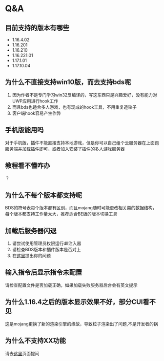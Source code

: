 # Q&A

## 目前支持的版本有哪些
- 1.16.4.02
- 1.16.201
- 1.16.210
- 1.16.221.01
- 1.17.1.01
- 1.17.10.04
## 为什么不直接支持win10版，而去支持bds呢
1. 因为作者不是专门学习win32反编译的，写这东西只是兴趣爱好，没有能力对UWP应用进行hook工作
2. 而且bds也适合多人游戏，也有现成的hook工具，不用重复造轮子
3. 客户端hook容易产生作弊

## 手机版能用吗
对于手机版，插件不能直接支持本地游戏，但是你可以自己组个云服务器在上面跑服务端并加载插件即可，或者加入安装了插件的多人游戏服务器
## 教程看不懂咋办
？
## 为什么不每个版本都支持呢
BDS的符号表每个版本都有区别，而且mojang随时可能更改相关类的数据结构，每个版本都支持工作量太大，推荐适合BE版的版本切换工具

## 加载后服务器闪退
1. 请尝试使用管理员权限运行dll注入器
2. 请检查BDS版本和插件版本是否对上
3. 在[这里](https://github.com/hhhxiao/TrapDoor/issues)提出你的问题
## 输入指令后显示指令未配置
请检查配置文件是否加载正确，如果加载失败服务器后台会有英文提示
## 为什么1.16.4之后的版本显示效果不好，部分CUI看不见
这是mojang更换了新的渲染引擎的缘故，导致粒子渲染出了问题,不是开发者的锅
## 为什么不支持XX功能
请去[这里](https://github.com/hhhxiao/TrapDoor/issues)页面提问



